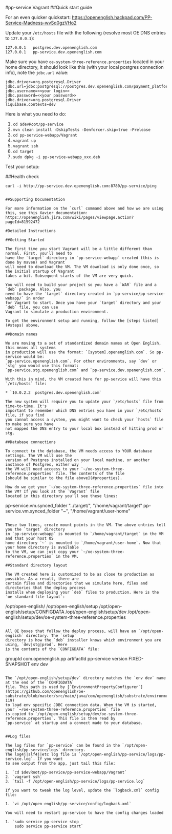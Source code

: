 #pp-service Vagrant
##Quick start guide

For an even quicker quickstart: https://openenglish.hackpad.com/PP-Service-Madness-wvSq0gzVHo2

Update your `/etc/hosts` file with the following (resolve most OE DNS entries to `127.0.0.1`):
```
127.0.0.1	postgres.dev.openenglish.com
127.0.0.1	pp-service.dev.openenglish.com
```

<a name="properties"></a>Make sure you have `oe-system-three-reference.properties` located in your home directory,
 it should look like this (with your local postgres connection info), note the `jdbc.url` value:

```
jdbc.driver=org.postgresql.Driver
jdbc.url=jdbc:postgresql://postgres.dev.openenglish.com/payment_platform
jdbc.username=<<your login>>
jdbc.password=<<your password>>
jdbc.driver=org.postgresql.Driver
liquibase.contexts=dev
```

<a name="steps"></a>Here is what you need to do:

1. `cd $devRoot/pp-service`
2. `mvn clean install -DskipTests -Denforcer.skip=true -Prelease`
3. `cd pp-service-webapp/Vagrant`
4. `vagrant up`
5. `vagrant ssh`
6. `cd target`
7. `sudo dpkg -i pp-service-webapp_xxx.deb`

Test your setup:

##Health check
```
curl -i http://pp-service.dev.openenglish.com:8780/pp-service/ping
```

```

##Supporting Documentation

For more information on the `curl` command above and how we are using this, see this Xavier documentation: 
https://openenglish.jira.com/wiki/pages/viewpage.action?pageId=81592472

#Detailed Instructions

##Getting Started

The first time you start Vagrant will be a little different than normal. First, you'll need to 
have the `target` directory in `pp-service-webapp` created (this is done by maven) and Vagrant
will need to download the VM. The VM download is only done once, so the initial startup of Vagrant 
takes a bit. Subsequent starts of the VM are very quick.

You will need to build your project so you have a `WAR` file and a `deb` package. Also, you 
need to have the `target` directory created in `pp-service/pp-service-webapp/` in order
for Vagrant to start. Once you have your `target` directory and your `deb` file, you can use
Vagrant to simulate a production environment.

To get the environment setup and running, follow the [steps listed](#steps) above.

##Domain names

We are moving to a set of standardized domain names at Open English, this means all systems
in production will use the format: `[system].openenglish.com`. So pp-service would be:
`pp-service.openenglish.com`. For other environments, say `dev` or `stg` you would use this format:
`pp-service.stg.openenglish.com` and `pp-service.dev.openenglish.com`.
 
With this in mind, the VM created here for pp-service will have this `/etc/hosts` file:

* `10.0.2.2  postgres.dev.openenglish.com`

The new system will require you to update your `/etc/hosts` file from time-to-time. It's 
important to remember which DNS entries you have in your `/etc/hosts` file, if you find 
you cannot access a system, you might want to check your `hosts` file to make sure you have
not mapped the DNS entry to your local box instead of hitting prod or stg.

##Database connections

To connect to the database, the VM needs access to YOUR database settings. The VM will use the 
version of Postgres installed on your local machine, or another instance of Postgres, either way
the VM will need acceess to your `~/oe-system-three-reference.properties` file. The contents of the file
[should be similar to the file above](#properties).
 
How do we get your `~/oe-system-three-reference.properties` file into the VM? If you look at the `Vagrant` file
located in this directory you'll see these lines:

```
pp-service.vm.synced_folder "../target/", "/home/vagrant/target"
pp-service.vm.synced_folder "~", "/home/vagrant/user-home"
```

These two lines, create mount points in the VM. The above entries tell you the `target` directory 
in `pp-service-webapp` is mounted to `/home/vagrant/target` in the VM and that your host OS
home directory `~` is mounted to `/home/vagrant/user-home`. Now that your home directory is available
to the VM, we can just copy your `~/oe-system-three-reference.properties` in the VM.

##Standard directory layout

The VM created here is customized to be as close to production as possible. As a result, there are 
certain files and directories that we simulate here, files and directories that the deploy process
installs when deploying your `deb` files to production. Here is the `oe standard file layout`:

```
/opt/open-english/
/opt/open-english/setup
/opt/open-english/setup/CONFIGDATA
/opt/open-english/setup/dev
/opt/open-english/setup/dev/oe-system-three-reference.properties
```

All OE boxes that follow the deploy process, will have an `/opt/open-english` directory. The `setup` 
directory is how the `deb` installer knows which environment you are using, `dev|stg|prod`. Here
is the contents of the `CONFIGDATA` file:

```
groupId com.openenglish.pp
artifactId pp-service
version FIXED-SNAPSHOT
env dev
```

The `/opt/open-english/setup/dev` directory matches the `env dev` name at the end of the `CONFIGDATA`
file. This path is used by [`EnvironmentPropertyConfigurer`](https://github.com/openenglish/oe-substrate/blob/master/src/main/java/com/openenglish/substrate/environment/EnvironmentPropertyConfigurer.java#L112-119)
to load env specific JDBC connection data. When the VM is started, your `~/oe-system-three-reference.properties` file
is copied to `/opt/open-english/setup/dev/oe-system-three-reference.properties`. This file is then read by
`pp-service` at startup and a connect made to your database.

 
##Log files

The log files for `pp-service` can be found in the `/opt/open-english/pp-service/logs` directory.
The log4j|slf4j|etc log file is `/opt/open-english/pp-service/logs/pp-service.log`. If you want
to see output from the app, just tail this file:

1. `cd $devRoot/pp-service/pp-service-webapp/Vagrant`
2. `vagrant ssh`
3. `tail -f /opt/open-english/pp-service/logs/pp-service.log`
 
If you want to tweak the log level, update the `logback.xml` config file:

1. `vi /opt/open-english/pp-service/config/logback.xml`

You will need to restart pp-service to have the config changes loaded

1. `sudo service pp-service stop
    sudo service pp-service start`


